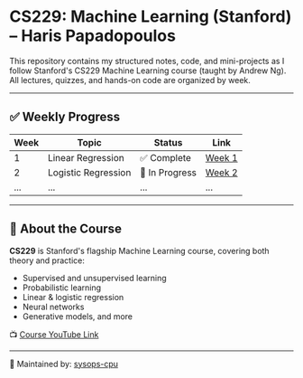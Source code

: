  
# CS229: Machine Learning (Stanford) – Haris Papadopoulos

This repository contains my structured notes, code, and mini-projects as I follow Stanford's CS229 Machine Learning course (taught by Andrew Ng).  
All lectures, quizzes, and hands-on code are organized by week.

---

## ✅ Weekly Progress

| Week | Topic                      | Status     | Link                             |
|------|----------------------------|------------|----------------------------------|
| 1    | Linear Regression          | ✅ Complete | [Week 1](./Week1)                |
| 2    | Logistic Regression        | 🔄 In Progress | [Week 2](./Week2)           |
| ...  | ...                        | ...        | ...                              |

---

## 📌 About the Course

**CS229** is Stanford's flagship Machine Learning course, covering both theory and practice:  
- Supervised and unsupervised learning  
- Probabilistic learning  
- Linear & logistic regression  
- Neural networks  
- Generative models, and more

📺 [Course YouTube Link](https://www.youtube.com/watch?v=jGwO_UgTS7I&list=PLoROMvodv4rMiGQp3WXShtMGgzqpfVfbU)

---

💼 Maintained by: [sysops-cpu](https://github.com/sysops-cpu)
